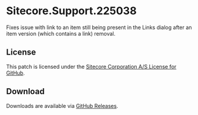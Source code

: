 # Sitecore.Support.225038
Fixes issue with link to an item still being present in the Links dialog after an item version (which contains a link) removal.

## License  
This patch is licensed under the [Sitecore Corporation A/S License for GitHub](https://github.com/sitecoresupport/Sitecore.Support.225038/blob/master/LICENSE).  

## Download  
Downloads are available via [GitHub Releases](https://github.com/sitecoresupport/Sitecore.Support.225038/releases).  
